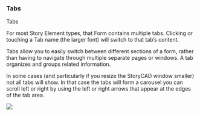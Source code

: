 ### Tabs ###
Tabs		 <br/>

For most Story Element types, that Form contains multiple tabs. Clicking or touching a Tab name (the larger font) will switch to that tab’s content.  <br/>

Tabs allow you to easily switch between different sections of a form, rather than having to navigate through multiple separate pages or windows. A tab organizes and groups related information. <br/>

In some cases (and particularly if you resize the StoryCAD window smaller) not all tabs will show. In that case  the tabs will form a carousel you can scroll left or right by using the left or right arrows that appear at the edges of the tab area. <br/>

![](Tabs.png)

